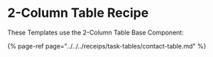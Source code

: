 # 2-Column Table Recipe

These Templates use the 2-Column Table Base Component:

{% page-ref page="../../../receips/task-tables/contact-table.md" %}



